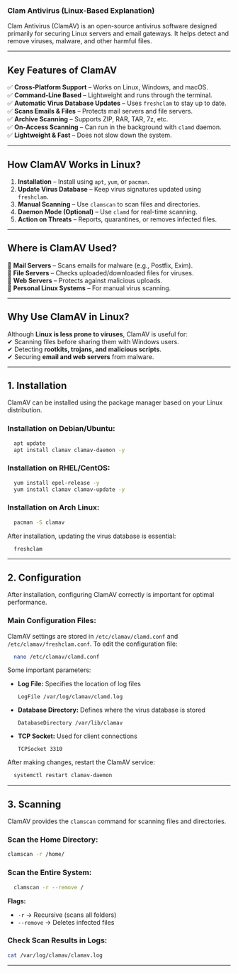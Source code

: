 
### **Clam Antivirus (Linux-Based Explanation)**  

Clam Antivirus (ClamAV) is an open-source antivirus software designed primarily for securing Linux servers and email gateways. It helps detect and remove viruses, malware, and other harmful files.  

---

## **Key Features of ClamAV**  
✅ **Cross-Platform Support** – Works on Linux, Windows, and macOS.  
✅ **Command-Line Based** – Lightweight and runs through the terminal.  
✅ **Automatic Virus Database Updates** – Uses `freshclam` to stay up to date.  
✅ **Scans Emails & Files** – Protects mail servers and file servers.  
✅ **Archive Scanning** – Supports ZIP, RAR, TAR, 7z, etc.  
✅ **On-Access Scanning** – Can run in the background with `clamd` daemon.  
✅ **Lightweight & Fast** – Does not slow down the system.  

---

## **How ClamAV Works in Linux?**  

1. **Installation** – Install using `apt`, `yum`, or `pacman`.  
2. **Update Virus Database** – Keep virus signatures updated using `freshclam`.  
3. **Manual Scanning** – Use `clamscan` to scan files and directories.  
4. **Daemon Mode (Optional)** – Use `clamd` for real-time scanning.  
5. **Action on Threats** – Reports, quarantines, or removes infected files.  

---

## **Where is ClamAV Used?**  
🔹 **Mail Servers** – Scans emails for malware (e.g., Postfix, Exim).  
🔹 **File Servers** – Checks uploaded/downloaded files for viruses.  
🔹 **Web Servers** – Protects against malicious uploads.  
🔹 **Personal Linux Systems** – For manual virus scanning.  

---

## **Why Use ClamAV in Linux?**  
Although **Linux is less prone to viruses**, ClamAV is useful for:  
✔ Scanning files before sharing them with Windows users.  
✔ Detecting **rootkits, trojans, and malicious scripts**.  
✔ Securing **email and web servers** from malware.  

---


## **1. Installation**  
ClamAV can be installed using the package manager based on your Linux distribution.  

### **Installation on Debian/Ubuntu:**  
```bash
  apt update
  apt install clamav clamav-daemon -y
```

### **Installation on RHEL/CentOS:**  
```bash
  yum install epel-release -y
  yum install clamav clamav-update -y
```

### **Installation on Arch Linux:**  
```bash
  pacman -S clamav
```

After installation, updating the virus database is essential:  
```bash
  freshclam
```

---

## **2. Configuration**  
After installation, configuring ClamAV correctly is important for optimal performance.  

### **Main Configuration Files:**  
ClamAV settings are stored in `/etc/clamav/clamd.conf` and `/etc/clamav/freshclam.conf`. To edit the configuration file:  
```bash
  nano /etc/clamav/clamd.conf
```
Some important parameters:  
- **Log File:** Specifies the location of log files  
  ```plaintext
  LogFile /var/log/clamav/clamd.log
  ```
- **Database Directory:** Defines where the virus database is stored  
  ```plaintext
  DatabaseDirectory /var/lib/clamav
  ```
- **TCP Socket:** Used for client connections  
  ```plaintext
  TCPSocket 3310
  ```

After making changes, restart the ClamAV service:  
```bash
  systemctl restart clamav-daemon
```

---

## **3. Scanning**  
ClamAV provides the `clamscan` command for scanning files and directories.  

### **Scan the Home Directory:**  
```bash
clamscan -r /home/
```

### **Scan the Entire System:**  
```bash
  clamscan -r --remove /
```
**Flags:**  
- `-r` → Recursive (scans all folders)  
- `--remove` → Deletes infected files  

### **Check Scan Results in Logs:**  
```bash
cat /var/log/clamav/clamav.log
```

---
